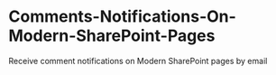 # Comments-Notifications-On-Modern-SharePoint-Pages
Receive comment notifications on Modern SharePoint pages by email 
